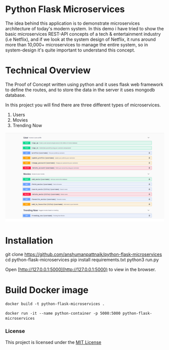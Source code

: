 # Python Flask Microservices
The idea behind this application is to demonstrate microservices architecture of today's modern system. In this demo i have tried to show the basic microservices REST-API concepts of a tech & entertainment industry (i.e Netflix), and if we look at the system design of Netflix, it runs around more than 10,000+ microservices to manage the entire system, so in system-design it's quite important to understand this concept.

# Technical Overview
The Proof of Concept written using python and it uses flask web framework to define the routes, and to store the data in the server it uses mongodb database.

In this project you will find there are three different types of microservices.

1. Users
2. Movies
3. Trending Now

<img src="screenshots/swagger.png"/>

# Installation
git clone https://github.com/anshumanpattnaik/python-flask-microservices
cd python-flask-microservices
pip install requirements.txt
python3 run.py

Open [http://127.0.0.1:5000](http://127.0.0.1:5000) to view in the browser.


# Build Docker image

```````````````````````````````````````````````````````
docker build -t python-flask-microservices .
```````````````````````````````````````````````````````

```````````````````````````````````````````````````````````````````````````````
docker run -it --name python-container -p 5000:5000 python-flask-microservices
```````````````````````````````````````````````````````````````````````````````

### License
This project is licensed under the [MIT License](LICENSE)